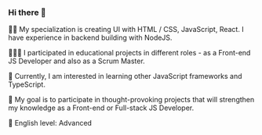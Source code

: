 ### Hi there 👋

✍🏼 My specialization is creating UI with HTML / CSS, JavaScript, React. I have experience in backend building with NodeJS.

👷🏼‍♂️ I participated in educational projects in different roles - as a Front-end JS Developer and also as a Scrum Master. 

🌱 Currently, I am interested in learning other JavaScript frameworks and TypeScript. 

🧠 My goal is to participate in thought-provoking projects that will strengthen my knowledge as a Front-end or Full-stack JS Developer.

👅 English level: Advanced


<!--
**Wolbu/wolbu** is a ✨ _special_ ✨ repository because its `README.md` (this file) appears on your GitHub profile.

Here are some ideas to get you started:

- 🔭 I’m currently working on ...
 🌱 I’m currently learning React
- 👯 I’m looking to collaborate on ...
- 🤔 I’m looking for help with ...
- 💬 Ask me about ...
- 📫 How to reach me: ...
- 😄 Pronouns: ...
- ⚡ Fun fact: ...
-->
